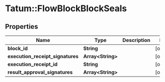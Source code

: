 # Tatum::FlowBlockBlockSeals

## Properties
Name | Type | Description | Notes
------------ | ------------- | ------------- | -------------
**block_id** | **String** |  | [optional] 
**execution_receipt_signatures** | **Array&lt;String&gt;** |  | [optional] 
**execution_receipt_id** | **String** |  | [optional] 
**result_approval_signatures** | **Array&lt;String&gt;** |  | [optional] 

